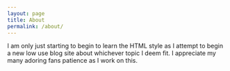 ```yaml
---
layout: page
title: About
permalink: /about/
---
```

I am only just starting to begin to learn the HTML style as I attempt to begin a new low use blog site about whichever topic I deem fit. I appreciate my many adoring fans patience as I work on this.
